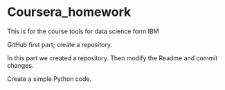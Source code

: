 # Coursera_homework
This is for the course tools for data science form IBM

GitHub first part; create a repository.

In this part we created a repository. Then modify the Readme and commit changes.

Create a simple Python code.

